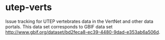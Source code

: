utep-verts
==========

Issue tracking for UTEP vertebrates data in the VertNet and other data portals. This data set corresponds to GBIF data set http://www.gbif.org/dataset/bd2feca8-ec39-4480-9dad-e353ab6a506d.
